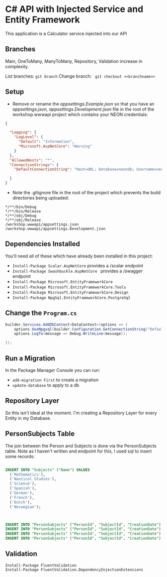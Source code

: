 # C# API with Injected Service and Entity Framework

This application is a Calculator service injected into our API

## Branches

Main, OneToMany, ManyToMany, Repository, Validation increase in complexity.

List branches: ```git branch```
Change branch: ``` git checkout <<branchname>>```



## Setup

- Remove or rename the *appsettings.Example.json* so that you have an *appsettings.json, appsettings.Development.json* file in the root of the workshop.wwwapi project which contains your NEON credentials:
```json
{

  "Logging": {
    "LogLevel": {
      "Default": "Information",
      "Microsoft.AspNetCore": "Warning"
    }
  },
  "AllowedHosts": "*",
  "ConnectionStrings": {
    "DefaultConnectionString": "Host=URL; Database=neondb; Username=neondb_owner; Password=PASSWORD;"

  }
}

```

- Note the .gitignore file in the root of the project which prevents the build directories being uploaded:
```
*/**/bin/Debug   
*/**/bin/Release   
*/**/obj/Debug   
*/**/obj/Release   
/workshop.wwwapi/appsettings.json
/workshop.wwwapi/appsettings.Development.json
```


## Dependencies Installed

You'll need all of these which have already been installed in this project:

- ```Install-Package Scalar.AspNetCore``` provides a /scalar endpoint 
- ```Install-Package Swashbuckle.AspNetCore ``` provides a /swagger endpoint
- ```Install-Package Microsoft.EntityFrameworkCore``` 
- ```Install-Package Microsoft.EntityFrameworkCore.Tools```
- ```Install-Package Microsoft.EntityFrameworkCore.Design```
- ```Install-Package NpgSql.EntityFrameworkCore.PostgreSql```

## Change the ```Program.cs```

```cs
builder.Services.AddDbContext<DataContext>(options => {
    options.UseNpgsql(builder.Configuration.GetConnectionString("DefaultConnectionString"));
    options.LogTo(message => Debug.WriteLine(message));

});

```

## Run a Migration

In the Package Manager Console you can run:

- ```add-migration First``` to create a migration
- ```update-database``` to apply to a db


## Repository Layer

So this isn't ideal at the moment.  I'm creating a Repository Layer for every Entity in my Database.  



## PersonSubjects Table

The join between the Person and Subjects is done via the PersonSubjects table.  Note as I haven't written and endpoint for this, I used sql to insert some records:
```sql

INSERT INTO "Subjects" ("Name") VALUES
  ('Mathematics'),
  ('Nautical Studies'),
  ('Science'),
  ('Spanish'),
  ('German'),
  ('French'),
  ('Dutch'),
  ('Norwegian');



INSERT INTO "PersonSubjects" ("PersonId", "SubjectId", "CreationDate") VALUES (1, 3, CURRENT_TIMESTAMP);
INSERT INTO "PersonSubjects" ("PersonId", "SubjectId", "CreationDate") VALUES (1, 1, CURRENT_TIMESTAMP);
INSERT INTO "PersonSubjects" ("PersonId", "SubjectId", "CreationDate") VALUES (1, 6, CURRENT_TIMESTAMP);
INSERT INTO "PersonSubjects" ("PersonId", "SubjectId", "CreationDate") VALUES (1, 7, CURRENT_TIMESTAMP);

```


## Validation
```
Install-Package FluentValidation
Install-Package FluentValidation.DependencyInjectionExtensions
```